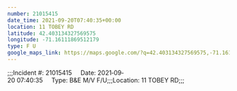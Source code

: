 ```yaml
---
number: 21015415
date_time: 2021-09-20T07:40:35+00:00
location: 11 TOBEY RD
latitude: 42.403134327569575
longitude: -71.16111869512179
type: F U
google_maps_link: https://maps.google.com/?q=42.403134327569575,-71.16111869512179
---
```


;;;Incident #: 21015415     Date: 2021‐09‐20 07:40:35     Type: B&E M/V F/U;;;Location: 11 TOBEY RD;;;
